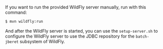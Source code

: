 If you want to run the provided WildFly server manually, run with this command:

```bash
$ mvn wildfly:run
```

And after the WildFly server is started, you can use the `setup-server.sh` to configure the WildFly server to use the JDBC repository for the `batch-jberet` subsystem of WildFly.